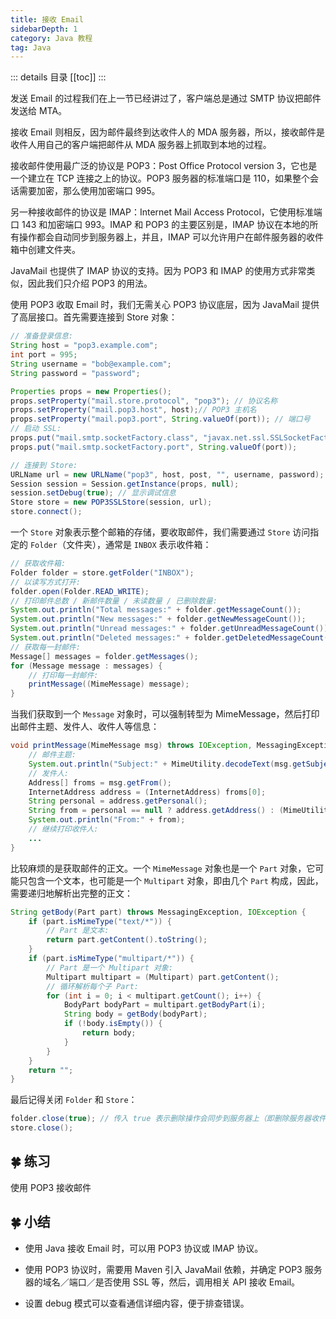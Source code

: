 ```yaml
---
title: 接收 Email
sidebarDepth: 1
category: Java 教程
tag: Java
---
```


::: details 目录
[[toc]]
:::

发送 Email 的过程我们在上一节已经讲过了，客户端总是通过 SMTP 协议把邮件发送给 MTA。

接收 Email 则相反，因为邮件最终到达收件人的 MDA 服务器，所以，接收邮件是收件人用自己的客户端把邮件从 MDA 服务器上抓取到本地的过程。

接收邮件使用最广泛的协议是 POP3：Post Office Protocol version 3，它也是一个建立在 TCP 连接之上的协议。POP3 服务器的标准端口是 110，如果整个会话需要加密，那么使用加密端口 995。

另一种接收邮件的协议是 IMAP：Internet Mail Access Protocol，它使用标准端口 143 和加密端口 993。IMAP 和 POP3 的主要区别是，IMAP 协议在本地的所有操作都会自动同步到服务器上，并且，IMAP 可以允许用户在邮件服务器的收件箱中创建文件夹。

JavaMail 也提供了 IMAP 协议的支持。因为 POP3 和 IMAP 的使用方式非常类似，因此我们只介绍 POP3 的用法。

使用 POP3 收取 Email 时，我们无需关心 POP3 协议底层，因为 JavaMail 提供了高层接口。首先需要连接到 Store 对象：

```java
// 准备登录信息:
String host = "pop3.example.com";
int port = 995;
String username = "bob@example.com";
String password = "password";

Properties props = new Properties();
props.setProperty("mail.store.protocol", "pop3"); // 协议名称
props.setProperty("mail.pop3.host", host);// POP3 主机名
props.setProperty("mail.pop3.port", String.valueOf(port)); // 端口号
// 启动 SSL:
props.put("mail.smtp.socketFactory.class", "javax.net.ssl.SSLSocketFactory");
props.put("mail.smtp.socketFactory.port", String.valueOf(port));

// 连接到 Store:
URLName url = new URLName("pop3", host, post, "", username, password);
Session session = Session.getInstance(props, null);
session.setDebug(true); // 显示调试信息
Store store = new POP3SSLStore(session, url);
store.connect();
```

一个 `Store` 对象表示整个邮箱的存储，要收取邮件，我们需要通过 `Store` 访问指定的 `Folder`（文件夹），通常是 `INBOX` 表示收件箱：

```java
// 获取收件箱:
Folder folder = store.getFolder("INBOX");
// 以读写方式打开:
folder.open(Folder.READ_WRITE);
// 打印邮件总数 / 新邮件数量 / 未读数量 / 已删除数量:
System.out.println("Total messages:" + folder.getMessageCount());
System.out.println("New messages:" + folder.getNewMessageCount());
System.out.println("Unread messages:" + folder.getUnreadMessageCount());
System.out.println("Deleted messages:" + folder.getDeletedMessageCount());
// 获取每一封邮件:
Message[] messages = folder.getMessages();
for (Message message : messages) {
    // 打印每一封邮件:
    printMessage((MimeMessage) message);
}
```

当我们获取到一个 `Message` 对象时，可以强制转型为 MimeMessage，然后打印出邮件主题、发件人、收件人等信息：

```java
void printMessage(MimeMessage msg) throws IOException, MessagingException {
    // 邮件主题:
    System.out.println("Subject:" + MimeUtility.decodeText(msg.getSubject()));
    // 发件人:
    Address[] froms = msg.getFrom();
    InternetAddress address = (InternetAddress) froms[0];
    String personal = address.getPersonal();
    String from = personal == null ? address.getAddress() : (MimeUtility.decodeText(personal) + "<" + address.getAddress() + ">");
    System.out.println("From:" + from);
    // 继续打印收件人:
    ...
}
```

比较麻烦的是获取邮件的正文。一个 `MimeMessage` 对象也是一个 `Part` 对象，它可能只包含一个文本，也可能是一个 `Multipart` 对象，即由几个 `Part` 构成，因此，需要递归地解析出完整的正文：

```java
String getBody(Part part) throws MessagingException, IOException {
    if (part.isMimeType("text/*")) {
        // Part 是文本:
        return part.getContent().toString();
    }
    if (part.isMimeType("multipart/*")) {
        // Part 是一个 Multipart 对象:
        Multipart multipart = (Multipart) part.getContent();
        // 循环解析每个子 Part:
        for (int i = 0; i < multipart.getCount(); i++) {
            BodyPart bodyPart = multipart.getBodyPart(i);
            String body = getBody(bodyPart);
            if (!body.isEmpty()) {
                return body;
            }
        }
    }
    return "";
}
```

最后记得关闭 `Folder` 和 `Store`：

```java
folder.close(true); // 传入 true 表示删除操作会同步到服务器上（即删除服务器收件箱的邮件）
store.close();
```

## 🍀 练习

使用 POP3 接收邮件

## 🍀 小结

- 使用 Java 接收 Email 时，可以用 POP3 协议或 IMAP 协议。

- 使用 POP3 协议时，需要用 Maven 引入 JavaMail 依赖，并确定 POP3 服务器的域名／端口／是否使用 SSL 等，然后，调用相关 API 接收 Email。

- 设置 debug 模式可以查看通信详细内容，便于排查错误。
